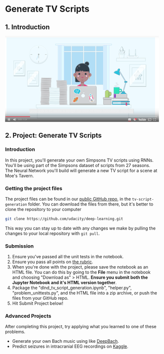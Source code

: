 # Generate TV Scripts

## 1. Introduction

[![Video](readme/video1.png)](http://scrier.myqnapcloud.com:8080/share.cgi?ssid=0MZqBkd&ep=&path=%2FDeep.Learning%2F4.Recurrent-Networks%2F7.Generate-TV-Scripts%2Freadme&filename=1_-_Project-3-Intro.mp4&fid=0MZqBkd&open=normal)

## 2. Project: Generate TV Scripts

### Introduction

In this project, you'll generate your own Simpsons TV scripts using RNNs. You'll be using part of the Simpsons dataset 
of scripts from 27 seasons. The Neural Network you'll build will generate a new TV script for a scene at Moe's Tavern.

### Getting the project files

The project files can be found in our [public GitHub repo](https://github.com/udacity/deep-learning), in the 
`tv-script-generation` folder. You can download the files from there, but it's better to clone the repository to your 
computer

```bash
git clone https://github.com/udacity/deep-learning.git
```

This way you can stay up to date with any changes we make by pulling the changes to your local repository with 
`git pull`.

### Submission
 1. Ensure you've passed all the unit tests in the notebook.
 1. Ensure you pass all points on [the rubric](https://review.udacity.com/#!/rubrics/725/view).
 1. When you're done with the project, please save the notebook as an HTML file. You can do this by going to the 
 **File** menu in the notebook and choosing "Download as" > HTML. **Ensure you submit both the Jupyter Notebook and it's 
 HTML version together**.
 1. Package the "dlnd_tv_script_generation.ipynb", "helper.py", "problem_unittests.py", and the HTML file into a zip 
 archive, or push the files from your GitHub repo.
 1. Hit Submit Project below!

### Advanced Projects

After completing this project, try applying what you learned to one of these problems.

 * Generate your own Bach music using like [DeepBach](https://arxiv.org/pdf/1612.01010.pdf).
 * Predict seizures in intracranial EEG recordings on [Kaggle](https://www.kaggle.com/c/seizure-prediction).
 